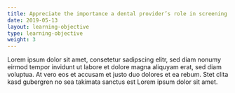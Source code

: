 ```yaml
---
title: Appreciate the importance a dental provider’s role in screening for substance disorders and patients at-risk 
date: 2019-05-13
layout: learning-objective
type: learning-objective
weight: 3
---
```

Lorem ipsum dolor sit amet, consetetur sadipscing elitr, sed diam nonumy eirmod
tempor invidunt ut labore et dolore magna aliquyam erat, sed diam voluptua. At
vero eos et accusam et justo duo dolores et ea rebum. Stet clita kasd gubergren
no sea takimata sanctus est Lorem ipsum dolor sit amet.
